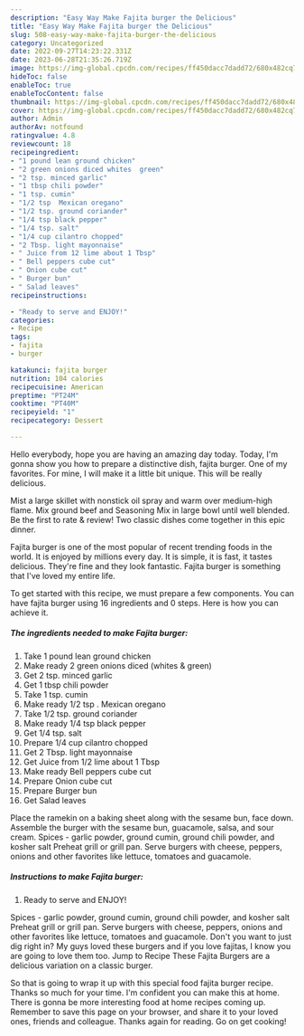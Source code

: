 ```yaml
---
description: "Easy Way Make Fajita burger the Delicious"
title: "Easy Way Make Fajita burger the Delicious"
slug: 508-easy-way-make-fajita-burger-the-delicious
category: Uncategorized
date: 2022-09-27T14:23:22.331Z
date: 2023-06-28T21:35:26.719Z
image: https://img-global.cpcdn.com/recipes/ff450dacc7dadd72/680x482cq70/fajita-burger-recipe-main-photo.jpg
hideToc: false
enableToc: true
enableTocContent: false
thumbnail: https://img-global.cpcdn.com/recipes/ff450dacc7dadd72/680x482cq70/fajita-burger-recipe-main-photo.jpg
cover: https://img-global.cpcdn.com/recipes/ff450dacc7dadd72/680x482cq70/fajita-burger-recipe-main-photo.jpg
author: Admin
authorAv: notfound
ratingvalue: 4.8
reviewcount: 18
recipeingredient:
- "1 pound lean ground chicken"
- "2 green onions diced whites  green"
- "2 tsp. minced garlic"
- "1 tbsp chili powder"
- "1 tsp. cumin"
- "1/2 tsp  Mexican oregano"
- "1/2 tsp. ground coriander"
- "1/4 tsp black pepper"
- "1/4 tsp. salt"
- "1/4 cup cilantro chopped"
- "2 Tbsp. light mayonnaise"
- " Juice from 12 lime about 1 Tbsp"
- " Bell peppers cube cut"
- " Onion cube cut"
- " Burger bun"
- " Salad leaves"
recipeinstructions:

- "Ready to serve and ENJOY!"
categories:
- Recipe
tags:
- fajita
- burger

katakunci: fajita burger 
nutrition: 104 calories
recipecuisine: American
preptime: "PT24M"
cooktime: "PT40M"
recipeyield: "1"
recipecategory: Dessert

---
```



Hello everybody, hope you are having an amazing day today. Today, I'm gonna show you how to prepare a distinctive dish, fajita burger. One of my favorites. For mine, I will make it a little bit unique. This will be really delicious.

Mist a large skillet with nonstick oil spray and warm over medium-high flame. Mix ground beef and Seasoning Mix in large bowl until well blended. Be the first to rate &amp; review! Two classic dishes come together in this epic dinner.

Fajita burger is one of the most popular of recent trending foods in the world. It is enjoyed by millions every day. It is simple, it is fast, it tastes delicious. They're fine and they look fantastic. Fajita burger is something that I've loved my entire life.


To get started with this recipe, we must prepare a few components. You can have fajita burger using 16 ingredients and 0 steps. Here is how you can achieve it.

<!--inarticleads1-->

##### The ingredients needed to make Fajita burger:

1. Take 1 pound lean ground chicken
1. Make ready 2 green onions diced (whites &amp; green)
1. Get 2 tsp. minced garlic
1. Get 1 tbsp chili powder
1. Take 1 tsp. cumin
1. Make ready 1/2 tsp . Mexican oregano
1. Take 1/2 tsp. ground coriander
1. Make ready 1/4 tsp black pepper
1. Get 1/4 tsp. salt
1. Prepare 1/4 cup cilantro chopped
1. Get 2 Tbsp. light mayonnaise
1. Get  Juice from 1/2 lime about 1 Tbsp
1. Make ready  Bell peppers cube cut
1. Prepare  Onion cube cut
1. Prepare  Burger bun
1. Get  Salad leaves


Place the ramekin on a baking sheet along with the sesame bun, face down. Assemble the burger with the sesame bun, guacamole, salsa, and sour cream. Spices - garlic powder, ground cumin, ground chili powder, and kosher salt Preheat grill or grill pan. Serve burgers with cheese, peppers, onions and other favorites like lettuce, tomatoes and guacamole. 

<!--inarticleads2-->

##### Instructions to make Fajita burger:


1. Ready to serve and ENJOY!

Spices - garlic powder, ground cumin, ground chili powder, and kosher salt Preheat grill or grill pan. Serve burgers with cheese, peppers, onions and other favorites like lettuce, tomatoes and guacamole. Don&#39;t you want to just dig right in? My guys loved these burgers and if you love fajitas, I know you are going to love them too. Jump to Recipe These Fajita Burgers are a delicious variation on a classic burger. 

So that is going to wrap it up with this special food fajita burger recipe. Thanks so much for your time. I'm confident you can make this at home. There is gonna be more interesting food at home recipes coming up. Remember to save this page on your browser, and share it to your loved ones, friends and colleague. Thanks again for reading. Go on get cooking!
